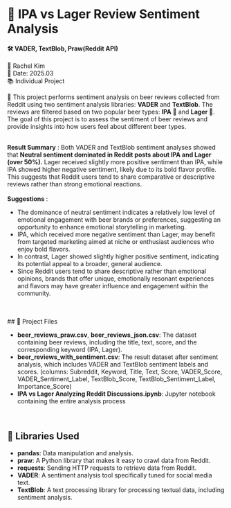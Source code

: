 # 🍻 IPA vs Lager Review Sentiment Analysis
**🛠️ VADER, TextBlob, Praw(Reddit API)**  
<br>
📎 Rachel Kim  
📅 Date: 2025.03  
📚 Individual Project
<br>

📝 This project performs sentiment analysis on beer reviews collected from Reddit using two sentiment analysis libraries: 
**VADER** and **TextBlob**. The reviews are filtered based on two popular beer types: **IPA 🍺** and **Lager 🍺**. The goal of this project is to assess the sentiment of beer reviews and provide insights into how users feel about different beer types.
<br>
<br>

**Result Summary** : Both VADER and TextBlob sentiment analyses showed that **Neutral sentiment dominated in Reddit posts about IPA and Lager (over 50%).**
Lager received slightly more positive sentiment than IPA, while IPA showed higher negative sentiment, likely due to its bold flavor profile.
This suggests that Reddit users tend to share comparative or descriptive reviews rather than strong emotional reactions.  
<br>
**Suggestions** : 
- The dominance of neutral sentiment indicates a relatively low level of emotional engagement with beer brands or preferences, suggesting an opportunity to enhance emotional storytelling in marketing.
- IPA, which received more negative sentiment than Lager, may benefit from targeted marketing aimed at niche or enthusiast audiences who enjoy bold flavors.
- In contrast, Lager showed slightly higher positive sentiment, indicating its potential appeal to a broader, general audience.
- Since Reddit users tend to share descriptive rather than emotional opinions, brands that offer unique, emotionally resonant experiences and flavors may have greater influence and engagement within the community.

<br>
<br>
## 📂 Project Files

- **beer_reviews_praw.csv**, **beer_reviews_json.csv**: The dataset containing beer reviews, including the title, text, score, and the corresponding keyword (IPA, Lager).
- **beer_reviews_with_sentiment.csv**: The result dataset after sentiment analysis, which includes VADER and TextBlob sentiment labels and scores.
  (columns: Subreddit, Keyword, Title, Text, Score, VADER_Score, VADER_Sentiment_Label, TextBlob_Score, TextBlob_Sentiment_Label,	Importance_Score)
- **IPA vs Lager Analyzing Reddit Discussions.ipynb**: Jupyter notebook containing the entire analysis process
<br>

## 📂 Libraries Used
- **pandas**: Data manipulation and analysis.
- **praw**: A Python library that makes it easy to crawl data from Reddit.
- **requests**: Sending HTTP requests to retrieve data from Reddit.
- **VADER**: A sentiment analysis tool specifically tuned for social media text.
- **TextBlob**: A text processing library for processing textual data, including sentiment analysis.


